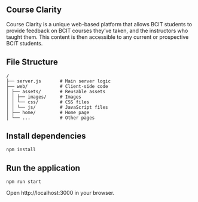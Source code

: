 Course Clarity
---------------------------

Course Clarity is a unique web-based platform that allows BCIT students to provide feedback on BCIT courses they’ve taken, and the instructors who taught them. This content is then accessible to any current or prospective BCIT students.


## File Structure
```
/
├── server.js       # Main server logic
├── web/            # Client-side code
│ ├── assets/       # Reusable assets
│ │ ├── images/     # Images
│ │ └── css/        # CSS files
│ │ └── js/         # JavaScript files
│ ├── home/         # Home page
│ └── ...           # Other pages
```

## Install dependencies
```
npm install
```

## Run the application
```
npm run start
```
Open http://localhost:3000 in your browser.
